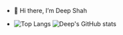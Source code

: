 - 👋 Hi there, I’m Deep Shah

- ![Top Langs](https://github-readme-stats.vercel.app/api/top-langs/?username=DeepShah1406&layout=compact&theme=transparent&show_icons=true) ![Deep's GitHub stats](https://github-readme-stats.vercel.app/api?username=DeepShah1406&theme=transparent&show_icons=true&layout=compact&rank_icon=github)
<!---
DeepShah1406/DeepShah1406 is a ✨ special ✨ repository because its `README.md` (this file) appears on your GitHub profile.
You can click the Preview link to take a look at your changes.
--->
